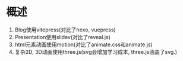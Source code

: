 # 概述

1. Blog使用vitepress(对比了hexo, vuepress)
2. Presentation使用slidev(对比了reveal.js)
3. html元素动画使用motion(对比了animate.css和animate.js)
4. 复杂2D, 3D动画使用three.js(svg会增加学习成本, three.js涵盖了svg.)




